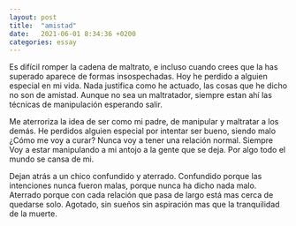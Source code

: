 ```yaml
---
layout: post
title:  "amistad"
date:   2021-06-01 8:34:36 +0200
categories: essay
---
```


Es difícil romper la cadena de maltrato, e incluso cuando crees que la
has superado aparece de formas insospechadas. Hoy he perdido a alguien
especial en mi vida. Nada justifica como he actuado, las cosas que he
dicho no son de amistad. Aunque no sea un maltratador, siempre estan
ahí las técnicas de manipulación esperando salir.

Me aterroriza la idea de ser como mi padre, de manipular y maltratar a
los demás. He perdidos alguien especial por intentar ser bueno, siendo
malo ¿Cómo me voy a curar? Nunca voy a tener una relación
normal. Siempre Voy a estar manipulando a mi antojo a la gente que se
deja. Por algo todo el mundo se cansa de mi.

Dejan atrás a un chico confundido y aterrado. Confundido porque las
intenciones nunca fueron malas, porque nunca ha dicho nada
malo. Aterrado porque con cada relación que pasa de largo está mas
cerca de quedarse solo. Agotado, sin sueños sin aspiración mas que la
tranquilidad de la muerte.
